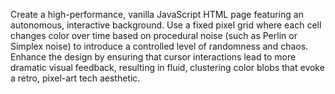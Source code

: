 Create a high-performance, vanilla JavaScript HTML page featuring an autonomous, interactive background. Use a fixed pixel grid where each cell changes color over time based on procedural noise (such as Perlin or Simplex noise) to introduce a controlled level of randomness and chaos. Enhance the design by ensuring that cursor interactions lead to more dramatic visual feedback, resulting in fluid, clustering color blobs that evoke a retro, pixel-art tech aesthetic.


